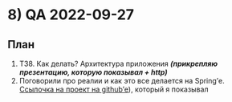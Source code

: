 # 8) QA 2022-09-27 #
## План ## 
1) ТЗ8. Как делать? Архитектура приложения ***(прикрепляю презентацию, которую показывал + http)***
2) Поговорили про реалии и как это все делается на Spring’е. [Ссылочка на проект на github’е](https://github.com/VladWild/person-web-service)), который я показывал  